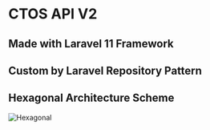 # CTOS API V2
## Made with Laravel 11 Framework
## Custom by Laravel Repository Pattern 

## Hexagonal Architecture Scheme

![Hexagonal](https://camo.githubusercontent.com/740d4f6b90cdf562457b911521a136bf53b22cfeac93c6970ae65bd4c8c26753/68747470733a2f2f6d69726f2e6d656469756d2e636f6d2f76322f726573697a653a6669743a313137302f312a6144337a44467a63463559325f3237647655323133512e706e67)